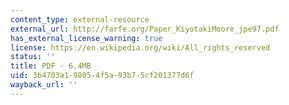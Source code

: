 ```yaml
---
content_type: external-resource
external_url: http://farfe.org/Paper_KiyotakiMoore_jpe97.pdf
has_external_license_warning: true
license: https://en.wikipedia.org/wiki/All_rights_reserved
status: ''
title: PDF - 6.4MB
uid: 3b4703a1-9805-4f5a-93b7-5cf201377d6f
wayback_url: ''
---
```

